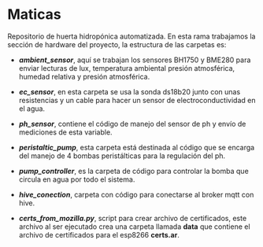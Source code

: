 # Maticas

Repositorio de huerta hidropónica automatizada. 
En esta rama trabajamos la sección de hardware del proyecto, la estructura de las carpetas es:

* ***ambient\_sensor***, aquí se trabajan los sensores BH1750 y BME280 para enviar lecturas de lux, temperatura ambiental
presión atmosférica, humedad relativa y presión atmosférica.

* ***ec\_sensor***, en esta carpeta se usa la sonda ds18b20 junto con unas resistencias y un cable para hacer un sensor 
de electroconductividad en el agua.

* ***ph\_sensor***, contiene el código de manejo del sensor de ph y envío de mediciones de esta variable.

* ***peristaltic\_pump***, esta carpeta está destinada al código que se encarga del manejo de 4 bombas peristálticas para la 
regulación del ph.

* ***pump\_controller***, es la carpeta de código para controlar la bomba que circula en agua por todo el sistema.

* ***hive_conection***, carpeta con código para conectarse al broker mqtt con hive.

* ***certs_from_mozilla.py***, script para crear archivo de certificados, este archivo al ser ejecutado crea una carpeta llamada **data** que contiene el archivo de certificados para el esp8266 **certs.ar**.




